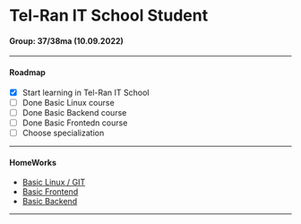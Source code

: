 # Tel-Ran IT School Student

#### Group: 37/38ma (10.09.2022)

---

#### Roadmap

- [x] Start learning in Tel-Ran IT School
- [ ] Done Basic Linux course
- [ ] Done Basic Backend course
- [ ] Done Basic Frontedn course
- [ ] Choose specialization

---

#### HomeWorks

- [Basic Linux / GIT](https://github.com/mi444k/Tel-Ran/tree/main/Linux/HomeWorks)
- [Basic Frontend](https://github.com/mi444k/Tel-Ran/tree/main/Frontend/HomeWorks)
- [Basic Backend](https://github.com/mi444k/Tel-Ran/tree/main/Java%20Basic/HomeWorks)

---
